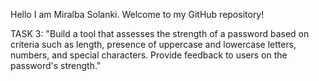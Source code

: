 Hello I am Miralba Solanki.
Welcome to my GitHub repository! 


TASK 3: "Build a tool that assesses the strength of a password based on criteria such as length, presence of uppercase and lowercase letters, numbers, and special characters. Provide feedback to users on the password's strength."
